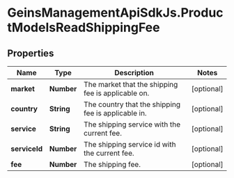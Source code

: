 # GeinsManagementApiSdkJs.ProductModelsReadShippingFee

## Properties

Name | Type | Description | Notes
------------ | ------------- | ------------- | -------------
**market** | **Number** | The market that the shipping fee is applicable on. | [optional] 
**country** | **String** | The country that the shipping fee is applicable in. | [optional] 
**service** | **String** | The shipping service with the current fee. | [optional] 
**serviceId** | **Number** | The shipping service id with the current fee. | [optional] 
**fee** | **Number** | The shipping fee. | [optional] 



